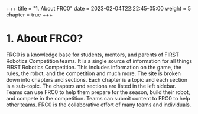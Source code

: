 +++
title = "1. About FRC0"
date = 2023-02-04T22:22:45-05:00
weight = 5
chapter = true
+++

# 1. About FRC0?

FRC0 is a knowledge base for students, mentors, and parents of FIRST Robotics Competition teams. It is a single source of information for all things FIRST Robotics Competition. This includes information on the game, the rules, the robot, and the competition and much more. The site is broken down into chapters and sections. Each chapter is a topic and each section is a sub-topic. The chapters and sections are listed in the left sidebar. Teams can use FRC0 to help them prepare for the season, build their robot, and compete in the competition. Teams can submit content to FRC0 to help other teams. FRC0 is the collaborative effort of many teams and individuals.